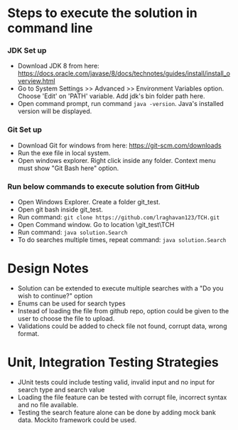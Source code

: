 # Steps to execute the solution in command line
### JDK Set up
 - Download JDK 8 from here: https://docs.oracle.com/javase/8/docs/technotes/guides/install/install_overview.html
 - Go to System Settings >> Advanced >> Environment Variables option. Choose 'Edit' on 'PATH' variable. Add jdk's bin folder path here.
 - Open command prompt, run command ```java -version```.  Java's installed version will be displayed.
### Git Set up
- Download Git for windows from here: https://git-scm.com/downloads
- Run the exe file in local system.
- Open windows explorer. Right click inside any folder.  Context menu must show "Git Bash here" option.
### Run below commands to execute solution from GitHub
- Open Windows Explorer.  Create a folder git_test.
- Open git bash inside git_test. 
- Run command: ```git clone https://github.com/lraghavan123/TCH.git```
- Open Command window.  Go to location \git_test\TCH
- Run command: ```java solution.Search```
- To do searches multiple times, repeat command: ```java solution.Search```
# Design Notes
- Solution can be extended to execute multiple searches with a "Do you wish to continue?" option
- Enums can be used for search types
- Instead of loading the file from github repo, option could be given to the user to choose the file to upload.
- Validations could be added to check file not found, corrupt data, wrong format.
# Unit, Integration Testing Strategies
- JUnit tests could include testing valid, invalid input and no input for search type and search value
- Loading the file feature can be tested with corrupt file, incorrect syntax and no file available.
- Testing the search feature alone can be done by adding mock bank data. Mockito framework could be used.

